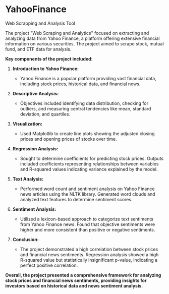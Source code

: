 # YahooFinance
Web Scrapping and Analysis Tool


The project "Web Scraping and Analytics" focused on extracting and analyzing data from Yahoo Finance, a platform offering extensive financial information on various securities. The project aimed to scrape stock, mutual fund, and ETF data for analysis.

**Key components of the project included:**

1. **Introduction to Yahoo Finance:**
   - Yahoo Finance is a popular platform providing vast financial data, including stock prices, historical data, and financial news.

2. **Descriptive Analysis:**
   - Objectives included identifying data distribution, checking for outliers, and measuring central tendencies like mean, standard deviation, and quartiles.

3. **Visualization:**
   - Used Matplotlib to create line plots showing the adjusted closing prices and opening prices of stocks over time.

4. **Regression Analysis:**
   - Sought to determine coefficients for predicting stock prices. Outputs included coefficients representing relationships between variables and R-squared values indicating variance explained by the model.

5. **Text Analysis:**
   - Performed word count and sentiment analysis on Yahoo Finance news articles using the NLTK library. Generated word clouds and analyzed text features to determine sentiment scores.

6. **Sentiment Analysis:**
   - Utilized a lexicon-based approach to categorize text sentiments from Yahoo Finance news. Found that objective sentiments were higher and more consistent than positive or negative sentiments.

7. **Conclusion:**
   - The project demonstrated a high correlation between stock prices and financial news sentiments. Regression analysis showed a high R-squared value but statistically insignificant p-value, indicating a perfect positive correlation.

**Overall, the project presented a comprehensive framework for analyzing stock prices and financial news sentiments, providing insights for investors based on historical data and news sentiment analysis.**
